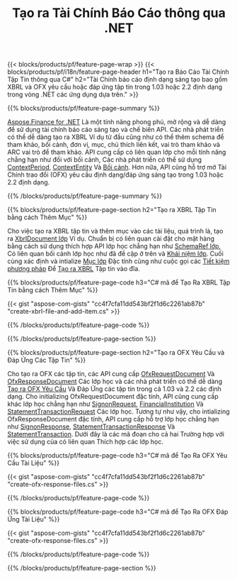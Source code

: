 ﻿---
title: Tạo ra Tài Chính Báo Cáo thông qua .NET
url: /vi/net/create/
description:  C# mã để tạo ra Tài Chính Báo Cáo trong XBRL, và OFX yêu cầu hoặc đáp ứng các tập tin thông qua .NET thư viện.
---
{{< blocks/products/pf/feature-page-wrap >}}
{{< blocks/products/pf/i18n/feature-page-header h1="Tạo ra Báo Cáo Tài Chính Tập Tin thông qua C#" h2="Tài Chính báo cáo định dạng sáng tạo bao gồm XBRL và OFX yêu cầu hoặc đáp ứng tập tin trong 1.03 hoặc 2.2 định dạng trong vòng .NET các ứng dụng dựa trên." >}}

{{% blocks/products/pf/feature-page-summary %}}

[Aspose.Finance for .NET](https://products.aspose.com/finance/net/) Là một tính năng phong phú, mở rộng và dễ dàng để sử dụng tài chính báo cáo sáng tạo và chế biến API. Các nhà phát triển có thể dễ dàng tạo ra XBRL Ví dụ từ đầu cũng như có thể thêm schema để tham khảo, bối cảnh, đơn vị, mục, chú thích liên kết, vai trò tham khảo và 
ARC vai trò để tham khảo. API cung cấp có liên quan lớp cho mỗi tính năng chẳng hạn như đối với bối cảnh, Các nhà phát triển có thể sử dụng [ContextPeriod](https://apireference.aspose.com/finance/net/aspose.finance.xbrl/contextperiod), [ContextEntity](https://apireference.aspose.com/finance/net/aspose.finance.xbrl/contextentity) Và [Bối cảnh](https://apireference.aspose.com/finance/net/aspose.finance.xbrl/context). 
Hơn nữa, API cũng hỗ trợ mở Tài Chính trao đổi (OFX) yêu cầu định dạng/đáp ứng sáng tạo trong 1.03 hoặc 2.2 định dạng.

{{% /blocks/products/pf/feature-page-summary %}}

{{% blocks/products/pf/feature-page-section h2="Tạo ra XBRL Tập Tin bằng cách Thêm Mục" %}}

Cho việc tạo ra XBRL tập tin và thêm mục vào các tài liệu, quá trình là, tạo ra [XbrlDocument lớp](https://apireference.aspose.com/finance/net/aspose.finance.xbrl/xbrldocument) Ví dụ. Chuẩn bị có liên quan cài đặt cho mặt hàng bằng cách sử dụng thích hợp API lớp học chẳng hạn như [SchemaRef lớp](https://apireference.aspose.com/finance/net/aspose.finance.xbrl/schemaref), Có liên quan bối cảnh lớp học như đã đề cập ở trên và [Khái niệm lớp](https://apireference.aspose.com/finance/net/aspose.finance.xbrl/concept). Cuối cùng xác định và intialize [Mục lớp](https://apireference.aspose.com/finance/net/aspose.finance.xbrl/item) Đặc tính cũng như cuộc gọi các [Tiết kiệm phương pháp](https://apireference.aspose.com/finance/net/aspose.finance.xbrl.xbrldocument/save/methods/1) Để [Tạo ra XBRL](https://products.aspose.com/finance/net/create/xbrl/) Tập tin vào đĩa.

{{% blocks/products/pf/feature-page-code h3="C# mã để Tạo Ra XBRL Tập Tin bằng cách Thêm Mục" %}}

{{< gist "aspose-com-gists" "cc4f7cfa11dd543bf2f1d6c2261ab87b" "create-xbrl-file-and-add-item.cs" >}} 

{{% /blocks/products/pf/feature-page-code %}}

{{% /blocks/products/pf/feature-page-section %}}

{{% blocks/products/pf/feature-page-section h2="Tạo ra OFX Yêu Cầu và Đáp Ứng Các Tập Tin" %}}


Cho tạo ra OFX các tập tin, các API cung cấp [OfxRequestDocument](https://apireference.aspose.com/finance/net/aspose.finance.ofx/ofxrequestdocument) Và [OfxResponseDocument](https://apireference.aspose.com/finance/net/aspose.finance.ofx/ofxresponsedocument) Các lớp học và các nhà phát triển có thể dễ dàng [Tạo ra OFX Yêu Cầu](https://products.aspose.com/finance/net/create/ofx-request/) Và Đáp Ứng các tập tin trong cả 1.03 và 2.2 các định dạng. Cho initializing OfxRequestDocument đặc tính, API cũng cung cấp khác lớp học chẳng hạn như [SignonRequest](https://apireference.aspose.com/finance/net/aspose.finance.ofx.signon/signonrequest), [FinancialInstitution](https://apireference.aspose.com/finance/net/aspose.finance.ofx.signon/financialinstitution) Và [StatementTransactionRequest](https://apireference.aspose.com/finance/net/aspose.finance.ofx.bank/statementtransactionrequest) Các lớp học. Tương tự như vậy, cho intializing OfxResponseDocument đặc tính, API cung cấp hỗ trợ lớp học chẳng hạn như [SignonResponse](https://apireference.aspose.com/finance/net/aspose.finance.ofx.signon/signonresponse),  [StatementTransactionResponse](https://apireference.aspose.com/finance/net/aspose.finance.ofx.bank/statementtransactionresponse) Và [StatementTransaction](https://apireference.aspose.com/finance/net/aspose.finance.ofx/statementtransaction). Dưới đây là các mã đoạn cho cả hai Trường hợp với việc sử dụng của có liên quan Thích hợp các lớp học.

{{% blocks/products/pf/feature-page-code h3="C# mã để Tạo Ra OFX Yêu Cầu Tài Liệu" %}}

{{< gist "aspose-com-gists" "cc4f7cfa11dd543bf2f1d6c2261ab87b" "create-ofx-response-files.cs" >}} 

{{% /blocks/products/pf/feature-page-code %}}

{{% blocks/products/pf/feature-page-code h3="C# mã để Tạo Ra OFX Đáp Ứng Tài Liệu" %}}

{{< gist "aspose-com-gists" "cc4f7cfa11dd543bf2f1d6c2261ab87b" "create-ofx-response-files.cs" >}} 

{{% /blocks/products/pf/feature-page-code %}}

{{% /blocks/products/pf/feature-page-section %}}